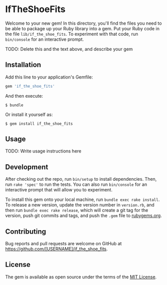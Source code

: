 # IfTheShoeFits

Welcome to your new gem! In this directory, you'll find the files you need to be able to package up your Ruby library into a gem. Put your Ruby code in the file `lib/if_the_shoe_fits`. To experiment with that code, run `bin/console` for an interactive prompt.

TODO: Delete this and the text above, and describe your gem

## Installation

Add this line to your application's Gemfile:

```ruby
gem 'if_the_shoe_fits'
```

And then execute:

    $ bundle

Or install it yourself as:

    $ gem install if_the_shoe_fits

## Usage

TODO: Write usage instructions here

## Development

After checking out the repo, run `bin/setup` to install dependencies. Then, run `rake 'spec'` to run the tests. You can also run `bin/console` for an interactive prompt that will allow you to experiment.

To install this gem onto your local machine, run `bundle exec rake install`. To release a new version, update the version number in `version.rb`, and then run `bundle exec rake release`, which will create a git tag for the version, push git commits and tags, and push the `.gem` file to [rubygems.org](https://rubygems.org).

## Contributing

Bug reports and pull requests are welcome on GitHub at https://github.com/[USERNAME]/if_the_shoe_fits.

## License

The gem is available as open source under the terms of the [MIT License](https://opensource.org/licenses/MIT).
